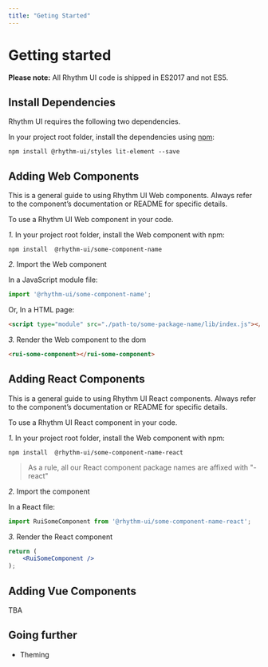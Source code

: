 ```yaml
---
title: "Geting Started"
---
```


# Getting started

**Please note:** All Rhythm UI code is shipped in ES2017 and not ES5.

## Install Dependencies

Rhythm UI requires the following two dependencies.

In your project root folder, install the dependencies using [npm](https://docs.npmjs.com/getting-started/):

```shell
npm install @rhythm-ui/styles lit-element --save
```

## Adding Web Components

This is a general guide to using Rhythm UI Web components. Always refer to the component’s documentation or README for specific details.

To use a Rhythm UI Web component in your code.

*1.* In your project root folder, install the Web component with npm:

```shell
npm install  @rhythm-ui/some-component-name
```

*2.* Import the Web component

In a JavaScript module file:

```js
import '@rhythm-ui/some-component-name';
```

Or, In a HTML page:

```html
<script type="module" src="./path-to/some-package-name/lib/index.js"></script>
```

*3.* Render the Web component to the dom

```html
<rui-some-component></rui-some-component>
```

## Adding React Components

This is a general guide to using Rhythm UI React components. Always refer to the component’s documentation or README for specific details.

To use a Rhythm UI React component in your code.

*1.* In your project root folder, install the Web component with npm:

```shell
npm install  @rhythm-ui/some-component-name-react
```

> As a rule, all our React component package names are affixed with "-react"

*2.* Import the component

In a React file:

```js
import RuiSomeComponent from '@rhythm-ui/some-component-name-react';
```

*3.* Render the React component

```jsx
return (
	<RuiSomeComponent />
);
```

## Adding Vue Components

TBA

## Going further

- Theming
